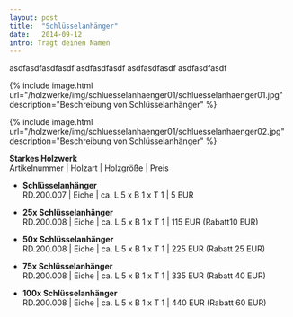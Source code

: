 ```yaml
---
layout: post
title:  "Schlüsselanhänger"
date:   2014-09-12
intro: Trägt deinen Namen
---
```


asdfasdfasdfasdf asdfasdfasdf asdfasdfasdf asdfasdfasdf 

{% include image.html url="/holzwerke/img/schluesselanhaenger01/schluesselanhaenger01.jpg" description="Beschreibung von Schlüsselanhänger" %}

{% include image.html url="/holzwerke/img/schluesselanhaenger01/schluesselanhaenger02.jpg" description="Beschreibung von Schlüsselanhänger" %}


**Starkes Holzwerk**   
Artikelnummer \| Holzart \| Holzgröße \| Preis

* **Schlüsselanhänger**       
	RD.200.007  \| 	Eiche \| ca. L 5 x B 1 x T 1 \| 5 EUR 

* **25x Schlüsselanhänger**       
	RD.200.008  \| 	Eiche \| ca. L 5 x B 1 x T 1 \| 115 EUR (Rabatt10 EUR)

* **50x Schlüsselanhänger**       
	RD.200.008  \| 	Eiche \| ca. L 5 x B 1 x T 1 \| 225 EUR (Rabatt 25 EUR)
	
* **75x Schlüsselanhänger**       
	RD.200.008  \| 	Eiche \| ca. L 5 x B 1 x T 1 \| 335 EUR (Rabatt 40 EUR)
		
* **100x Schlüsselanhänger**       
	RD.200.008  \| 	Eiche \| ca. L 5 x B 1 x T 1 \| 440 EUR (Rabatt 60 EUR)